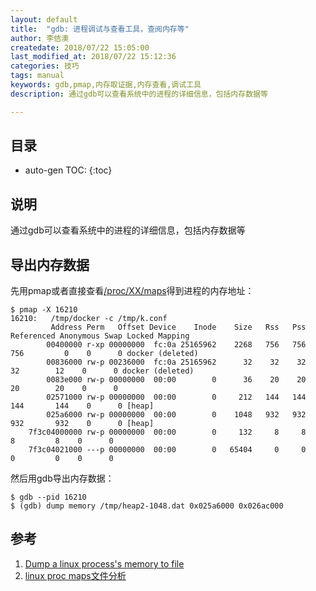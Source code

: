 ```yaml
---
layout: default
title:  "gdb: 进程调试与查看工具，查阅内存等"
author: 李佶澳
createdate: 2018/07/22 15:05:00
last_modified_at: 2018/07/22 15:12:36
categories: 技巧
tags: manual
keywords: gdb,pmap,内存取证据,内存查看,调试工具
description: 通过gdb可以查看系统中的进程的详细信息，包括内存数据等

---
```


## 目录
* auto-gen TOC:
{:toc}

## 说明

通过gdb可以查看系统中的进程的详细信息，包括内存数据等

## 导出内存数据

先用pmap或者直接查看[/proc/XX/maps][2]得到进程的内存地址：

	$ pmap -X 16210
	16210:   /tmp/docker -c /tmp/k.conf
			 Address Perm   Offset Device    Inode    Size   Rss   Pss Referenced Anonymous Swap Locked Mapping
			00400000 r-xp 00000000  fc:0a 25165962    2268   756   756        756         0    0      0 docker (deleted)
			00836000 rw-p 00236000  fc:0a 25165962      32    32    32         32        12    0      0 docker (deleted)
			0083e000 rw-p 00000000  00:00        0      36    20    20         20        20    0      0
			02571000 rw-p 00000000  00:00        0     212   144   144        144       144    0      0 [heap]
			025a6000 rw-p 00000000  00:00        0    1048   932   932        932       932    0      0 [heap]
		7f3c04000000 rw-p 00000000  00:00        0     132     8     8          8         8    0      0
		7f3c04021000 ---p 00000000  00:00        0   65404     0     0          0         0    0      0

然后用gdb导出内存数据：

	$ gdb --pid 16210
	$ (gdb) dump memory /tmp/heap2-1048.dat 0x025a6000 0x026ac000

## 参考

1. [Dump a linux process's memory to file][1]
2. [linux proc maps文件分析][2]

[1]: https://serverfault.com/questions/173999/dump-a-linux-processs-memory-to-file  "Dump a linux process's memory to file" 
[2]: https://blog.csdn.net/lijzheng/article/details/23618365 "linux proc maps文件分析"
